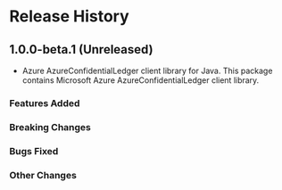 # Release History

## 1.0.0-beta.1 (Unreleased)

- Azure AzureConfidentialLedger client library for Java. This package contains Microsoft Azure AzureConfidentialLedger client library.

### Features Added

### Breaking Changes

### Bugs Fixed

### Other Changes
